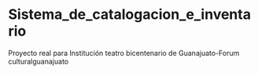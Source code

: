 # Sistema_de_catalogacion_e_inventario
Proyecto real para Institución teatro bicentenario de Guanajuato-Forum culturalguanajuato  
